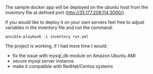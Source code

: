 The sample docker app will be deployed on the ubuntu host from the inventory file at defined port (http://35.177.208.114:3000/).

If you would like to deploy it on your own servers feel free to adjust variables in the inventory file and run the command:

`ansible-playbook -i inventory run.yml`

The project is working, if I had more time I would:
- fix the issue with mysql_db module on Amazon Ubuntu AMI
- secure mysql server instance
- make it compatible with RedHat/Centos systems
